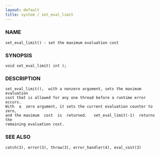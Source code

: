 ```yaml
---
layout: default
title: system / set_eval_limit
---
```


### NAME

    set_eval_limit() - set the maximum evaluation cost

### SYNOPSIS

    void set_eval_limit( int );

### DESCRIPTION

    set_eval_limit(),  with a nonzero argument, sets the maximum evaluation
    cost that is allowed for any one thread before a runtime error  occurs.
    With  a  zero argument, it sets the current evaluation counter to zero,
    and the maximum  cost  is  returned.   set_eval_limit(-1)  returns  the
    remaining evaluation cost.

### SEE ALSO

    catch(3), error(3), throw(3), error_handler(4), eval_cost(3)

